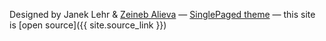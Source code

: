 

Designed by Janek Lehr & [Zeineb Alieva](https://www.behance.net/zenalieva)
&mdash;
[SinglePaged theme](https://github.com/t413/SinglePaged)
&mdash;
this site is [open source]({{ site.source_link }})

